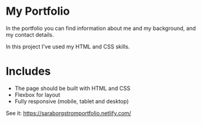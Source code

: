 # My Portfolio 

In the portfolio you can find information about me and my background, and my contact details.

In this project I've used my HTML and CSS skills.

# Includes 

- The page should be built with HTML and CSS
- Flexbox for layout
- Fully responsive (mobile, tablet and desktop)

See it: https://saraborgstromportfolio.netlify.com/
